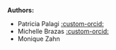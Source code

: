
**Authors:**

- Patricia Palagi [:custom-orcid:](https://orcid.org/0000-0001-9062-6303)
- Michelle Brazas [:custom-orcid:](https://orcid.org/0000-0001-8150-4531)
- Monique Zahn